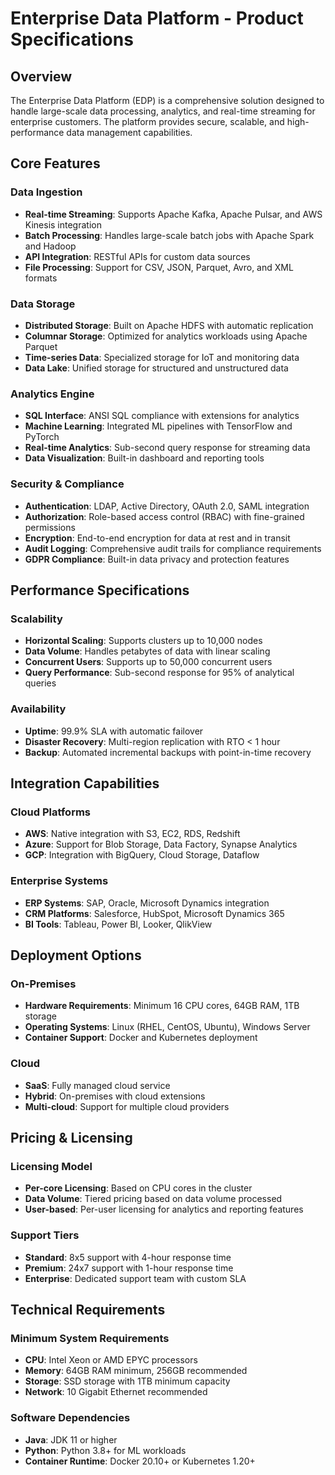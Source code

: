 # Enterprise Data Platform - Product Specifications

## Overview
The Enterprise Data Platform (EDP) is a comprehensive solution designed to handle large-scale data processing, analytics, and real-time streaming for enterprise customers. The platform provides secure, scalable, and high-performance data management capabilities.

## Core Features

### Data Ingestion
- **Real-time Streaming**: Supports Apache Kafka, Apache Pulsar, and AWS Kinesis integration
- **Batch Processing**: Handles large-scale batch jobs with Apache Spark and Hadoop
- **API Integration**: RESTful APIs for custom data sources
- **File Processing**: Support for CSV, JSON, Parquet, Avro, and XML formats

### Data Storage
- **Distributed Storage**: Built on Apache HDFS with automatic replication
- **Columnar Storage**: Optimized for analytics workloads using Apache Parquet
- **Time-series Data**: Specialized storage for IoT and monitoring data
- **Data Lake**: Unified storage for structured and unstructured data

### Analytics Engine
- **SQL Interface**: ANSI SQL compliance with extensions for analytics
- **Machine Learning**: Integrated ML pipelines with TensorFlow and PyTorch
- **Real-time Analytics**: Sub-second query response for streaming data
- **Data Visualization**: Built-in dashboard and reporting tools

### Security & Compliance
- **Authentication**: LDAP, Active Directory, OAuth 2.0, SAML integration
- **Authorization**: Role-based access control (RBAC) with fine-grained permissions
- **Encryption**: End-to-end encryption for data at rest and in transit
- **Audit Logging**: Comprehensive audit trails for compliance requirements
- **GDPR Compliance**: Built-in data privacy and protection features

## Performance Specifications

### Scalability
- **Horizontal Scaling**: Supports clusters up to 10,000 nodes
- **Data Volume**: Handles petabytes of data with linear scaling
- **Concurrent Users**: Supports up to 50,000 concurrent users
- **Query Performance**: Sub-second response for 95% of analytical queries

### Availability
- **Uptime**: 99.9% SLA with automatic failover
- **Disaster Recovery**: Multi-region replication with RTO < 1 hour
- **Backup**: Automated incremental backups with point-in-time recovery

## Integration Capabilities

### Cloud Platforms
- **AWS**: Native integration with S3, EC2, RDS, Redshift
- **Azure**: Support for Blob Storage, Data Factory, Synapse Analytics
- **GCP**: Integration with BigQuery, Cloud Storage, Dataflow

### Enterprise Systems
- **ERP Systems**: SAP, Oracle, Microsoft Dynamics integration
- **CRM Platforms**: Salesforce, HubSpot, Microsoft Dynamics 365
- **BI Tools**: Tableau, Power BI, Looker, QlikView

## Deployment Options

### On-Premises
- **Hardware Requirements**: Minimum 16 CPU cores, 64GB RAM, 1TB storage
- **Operating Systems**: Linux (RHEL, CentOS, Ubuntu), Windows Server
- **Container Support**: Docker and Kubernetes deployment

### Cloud
- **SaaS**: Fully managed cloud service
- **Hybrid**: On-premises with cloud extensions
- **Multi-cloud**: Support for multiple cloud providers

## Pricing & Licensing

### Licensing Model
- **Per-core Licensing**: Based on CPU cores in the cluster
- **Data Volume**: Tiered pricing based on data volume processed
- **User-based**: Per-user licensing for analytics and reporting features

### Support Tiers
- **Standard**: 8x5 support with 4-hour response time
- **Premium**: 24x7 support with 1-hour response time
- **Enterprise**: Dedicated support team with custom SLA

## Technical Requirements

### Minimum System Requirements
- **CPU**: Intel Xeon or AMD EPYC processors
- **Memory**: 64GB RAM minimum, 256GB recommended
- **Storage**: SSD storage with 1TB minimum capacity
- **Network**: 10 Gigabit Ethernet recommended

### Software Dependencies
- **Java**: JDK 11 or higher
- **Python**: Python 3.8+ for ML workloads
- **Container Runtime**: Docker 20.10+ or Kubernetes 1.20+

